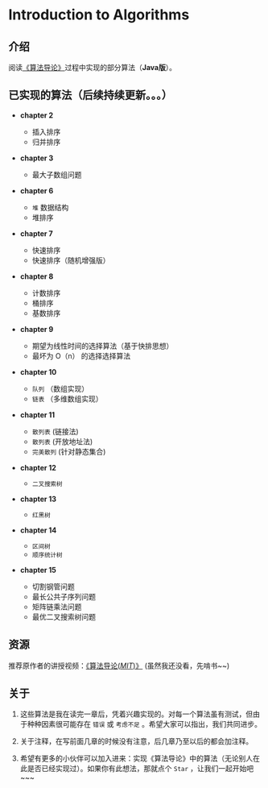 # Introduction to Algorithms

## 介绍

阅读[《算法导论》](https://item.jd.com/1047063653.html)过程中实现的部分算法（**Java版**）。

## 已实现的算法（后续持续更新。。。）

- **chapter 2**
    - 插入排序
    - 归并排序

- **chapter 3**
    - 最大子数组问题

- **chapter 6**
    - `堆` 数据结构
    - 堆排序

- **chapter 7**
    - 快速排序
    - 快速排序（随机增强版）

- **chapter 8**
    - 计数排序
    - 桶排序
    - 基数排序

- **chapter 9**
    - 期望为线性时间的选择算法（基于快排思想）
    - 最坏为 O（n） 的选择选择算法

- **chapter 10**
    - `队列` （数组实现）
    - `链表` （多维数组实现）

- **chapter 11**
    - `散列表` (链接法)
    - `散列表` (开放地址法)
    - `完美散列` (针对静态集合)

- **chapter 12**
    - `二叉搜索树`

- **chapter 13**
    - `红黑树`

- **chapter 14**
    - `区间树`
    - `顺序统计树`

- **chapter 15**
    - 切割钢管问题
    - 最长公共子序列问题
    - 矩阵链乘法问题
    - 最优二叉搜索树问题

## 资源

推荐原作者的讲授视频：[《算法导论(*MIT*)》](http://open.163.com/special/opencourse/algorithms.html) (虽然我还没看，先啃书~~)

## 关于

1. 这些算法是我在读完一章后，凭着兴趣实现的。对每一个算法虽有测试，但由于种种因素很可能存在 `错误` 或 `考虑不足` 。希望大家可以指出，我们共同进步。

2. 关于注释，在写前面几章的时候没有注意，后几章乃至以后的都会加注释。

3. 希望有更多的小伙伴可以加入进来：实现《算法导论》中的算法（无论别人在此是否已经实现过）。如果你有此想法，那就点个 `Star` ，让我们一起开始吧~~~